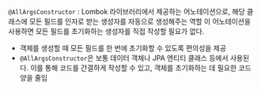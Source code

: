 
`@AllArgsConstructor` : Lombok 라이브러리에서 제공하는 어노테이션으로, 해당 클래스에 모든 필드를 인자로 받는 생성자를 자동으로 생성해주는 역할 이 어노테이션을 사용하면 모든 필드를 초기화하는 생성자를 직접 작성할 필요가 없다.

- 객체를 생성할 때 모든 필드를 한 번에 초기화할 수 있도록 편의성을 제공
- `@AllArgsConstructor`은 보통 데이터 객체나 JPA 엔티티 클래스 등에서 사용된다. 이를 통해 코드를 간결하게 작성할 수 있고, 객체를 초기화하는 데 필요한 코드 양을 줄임


